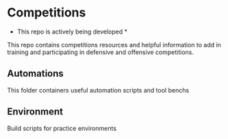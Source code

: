 # Competitions
* This repo is actively being developed *

This repo contains competitions resources and helpful information to add in training and participating in defensive and offensive competitions.

## Automations
This folder containers useful automation scripts and tool benchs

## Environment
Build scripts for practice environments
